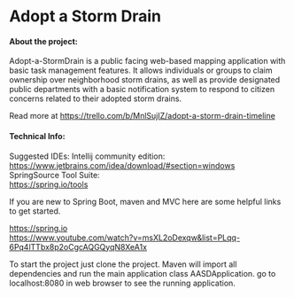 # Adopt a Storm Drain

#### **About the project:**
Adopt-a-StormDrain is a public facing web-based mapping
application with basic task management features.
It allows individuals or groups to claim ownership over 
neighborhood storm drains, as well as provide designated 
public departments with a basic notification system to 
respond to citizen concerns related to their adopted storm drains.

Read more at https://trello.com/b/MnlSujIZ/adopt-a-storm-drain-timeline

#### **Technical Info:**
Suggested IDEs:
Intellij community edition: <br />https://www.jetbrains.com/idea/download/#section=windows<br />
SpringSource Tool Suite: <br />https://spring.io/tools

If you are new to Spring Boot, maven and MVC here are some helpful
links to get started.<br />

https://spring.io<br />
https://www.youtube.com/watch?v=msXL2oDexqw&list=PLqq-6Pq4lTTbx8p2oCgcAQGQyqN8XeA1x

To start the project just clone the project. Maven will 
import all dependencies and run the main application class AASDApplication.
go to localhost:8080 in web browser to see the running application.